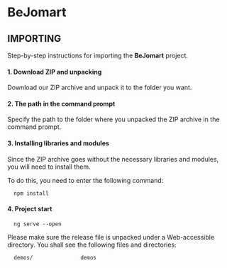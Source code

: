 BeJomart
========

IMPORTING
---------
Step-by-step instructions for importing the **BeJomart** project.

#### 1. Download ZIP and unpacking
Download our ZIP archive and unpack it to the folder you want.
⠀
#### 2. The path in the command prompt
Specify the path to the folder where you unpacked the ZIP archive in the command prompt.
⠀
#### 3. Installing libraries and modules
Since the ZIP archive goes without the necessary libraries and modules, you will need to install them.

To do this, you need to enter the following command:

      npm install
      
#### 4. Project start

      ng serve --open

Please make sure the release file is unpacked under a Web-accessible
directory. You shall see the following files and directories:

      demos/               demos

